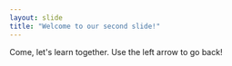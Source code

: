 ```yaml
---
layout: slide
title: "Welcome to our second slide!"
---
```

Come, let's learn together.
Use the left arrow to go back!
